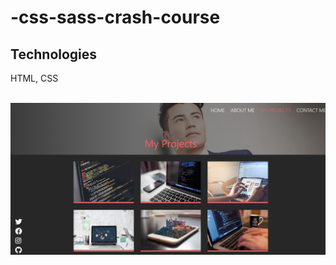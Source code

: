 <h1>-css-sass-crash-course</h1>
<h2>Technologies</h2>
<p>HTML, CSS</p>
<br/>
<img src="img.jpg" alt="Alt text" title="Optional title">
